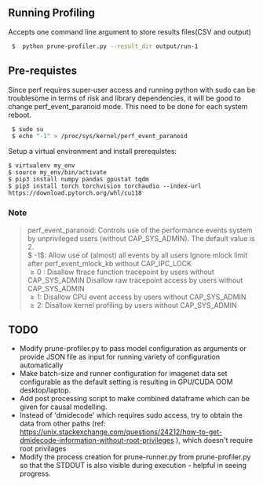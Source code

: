 ## Running Profiling

Accepts one command line argument to store results files(CSV and output)

```bash
 $  python prune-profiler.py --result_dir output/run-1
```


## Pre-requistes 

Since perf requires super-user access and running python with sudo can be troublesome in terms of risk and library dependencies, it will be good to change perf_event_paranoid mode. This need to be done for each system reboot.
```bash
 $ sudo su
 $ echo "-1" > /proc/sys/kernel/perf_event_paranoid
```

Setup a virtual environment and install prerequistes:
```
$ virtualenv my_env
$ source my_env/bin/activate
$ pip3 install numpy pandas gpustat tqdm
$ pip3 install torch torchvision torchaudio --index-url https://download.pytorch.org/whl/cu118 
```

### Note
> perf_event_paranoid:
> Controls use of the performance events system by unprivileged users (without CAP_SYS_ADMIN). The default value is 2. <br/>
> $ -1$: Allow use of (almost) all events by all users Ignore mlock limit after perf_event_mlock_kb without CAP_IPC_LOCK<br/>
> $\ge 0$ : Disallow ftrace function tracepoint by users without CAP_SYS_ADMIN Disallow raw tracepoint access by users without CAP_SYS_ADMIN<br/>
> $\ge 1$: Disallow CPU event access by users without CAP_SYS_ADMIN<br/>
> $\ge 2$: Disallow kernel profiling by users without CAP_SYS_ADMIN<br/>


## TODO

* Modify prune-profiler.py to pass model configuration as arguments or  provide JSON file as input for running variety of configuration automatically
* Make batch-size and runner configuration for imagenet data set configurable as the default setting is resulting in GPU/CUDA OOM desktop/laptop.
* Add post processing script to make combined dataframe which can be given for causal modelling.
* Instead of 'dmidecode' which requires sudo access, try to obtain the data from other paths (ref: https://unix.stackexchange.com/questions/24212/how-to-get-dmidecode-information-without-root-privileges ), which doesn't require root privilages
* Modify the process creation for prune-runner.py from prune-profiler.py so that the STDOUT is also visible during execution - helpful in seeing progress.
